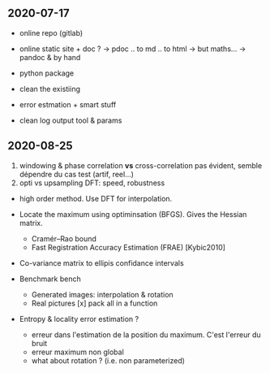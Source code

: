 ## 2020-07-17

- online repo (gitlab)
- online static site + doc ?
    -> pdoc .. to md .. to html
    -> but maths...
    -> pandoc & by hand

- python package
- clean the existiing
- error estmation + smart stuff
- clean log output tool & params


## 2020-08-25

1. windowing & phase correlation **vs** cross-correlation
    pas évident, semble dépendre du cas test (artif, reel...)
2. opti vs upsampling DFT: speed, robustness

- high order method. Use DFT for interpolation.
- Locate the maximum using optiminsation (BFGS). Gives the Hessian matrix.
  - Cramér–Rao bound
  - Fast Registration Accuracy Estimation (FRAE) [Kybic2010]
- Co-variance matrix to ellipis confidance intervals

- Benchmark bench
  - Generated images: interpolation & rotation
  - Real pictures
  [x] pack all in a function 

- Entropy & locality error estimation ?
  - erreur dans l'estimation de la position du maximum. C'est l'erreur du bruit
  - erreur maximum non global
  - what about rotation ? (i.e. non parameterized)

